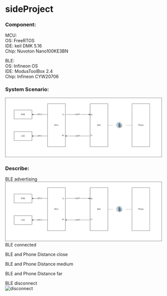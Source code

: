 # sideProject
### Component:
MCU:  
OS: FreeRTOS  
IDE: keil DMK 5.16  
Chip: Nuvoton Nano100KE3BN    

BLE:  
OS: Infineon OS  
IDE: ModusToolBox 2.4  
Chip: Infineon CYW20706  

### System Scenario:
![System Scenario](https://github.com/adam831024/sideProject/blob/main/sideProject.jpg)
### Describe: 

BLE advertising  
![System Scenario](https://github.com/adam831024/sideProject/blob/main/sideProject.jpg)
BLE connected

BLE and Phone Distance close  

BLE and Phone Distance medium  

BLE and Phone Distance far  

BLE disconnect  
![disconnect](https://drive.google.com/file/d/1mXLfJcYoZeu6axTiZ_rvvdHUgN6nJ0ul/view?usp=sharing)
